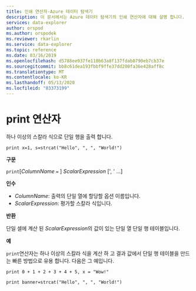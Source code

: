 ```yaml
---
title: 인쇄 연산자-Azure 데이터 탐색기
description: 이 문서에서는 Azure 데이터 탐색기의 인쇄 연산자에 대해 설명 합니다.
services: data-explorer
author: orspod
ms.author: orspodek
ms.reviewer: rkarlin
ms.service: data-explorer
ms.topic: reference
ms.date: 03/16/2019
ms.openlocfilehash: d5788ee937fe110b63a8f137fdab0790eb7cb37e
ms.sourcegitcommit: bb8c61dea193fbbf9ffe37dd200fa36e428aff8c
ms.translationtype: MT
ms.contentlocale: ko-KR
ms.lasthandoff: 05/13/2020
ms.locfileid: "83373199"
---
```

# <a name="print-operator"></a>print 연산자

하나 이상의 스칼라 식으로 단일 행을 출력 합니다.

<!-- csl: https://help.kusto.windows.net:443/Samples -->
```kusto
print x=1, s=strcat("Hello", ", ", "World!")
```

**구문**

`print`[*ColumnName* `=` ] *ScalarExpression* [', ' ...]

**인수**

* *ColumnName*: 출력의 단일 열에 할당할 옵션 이름입니다.
* *ScalarExpression*: 평가할 스칼라 식입니다.

**반환**

단일 셀에 계산 된 *ScalarExpression*의 값이 있는 단일 열 단일 행 테이블입니다.

**예**

`print`연산자는 하나 이상의 스칼라 식을 계산 하 고 결과 값에서 단일 행 테이블을 만드는 빠른 방법으로 유용 합니다.
다음은 그 예입니다.

<!-- csl: https://help.kusto.windows.net:443/Samples -->
```kusto
print 0 + 1 + 2 + 3 + 4 + 5, x = "Wow!"
```
<!-- csl: https://help.kusto.windows.net:443/Samples -->
```kusto
print banner=strcat("Hello", ", ", "World!")
```
